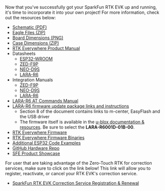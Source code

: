 Now that you've successfully got your SparkFun RTK EVK up and running, it's time to incorporate it into your own project! For more information, check out the resources below:

* [Schematic (PDF)](../assets/board_files/SparkFun_RTK_EVK_Schematic_v1_1.pdf)
* [Eagle Files (ZIP)](../assets/board_files/Eagle_Files-RTK_EVK_v1_1.zip)
* [Board Dimensions (PNG)](../assets/img/24342_RTK_EVK_Board_Dimensions.png)
* [Case Dimensions (ZIP)](../assets/RTK_EVK_Enclosure.zip)
* [RTK Everywhere Product Manual](https://docs.sparkfun.com/SparkFun_RTK_Everywhere_Firmware/)
* Datasheets
    * [ESP32-WROOM](../assets/component_documentation/esp32-wrover-e_esp32-wrover-ie_datasheet_en.pdf)
    * [ZED-F9P](../assets/component_documentation/ZED-F9P-02B_DataSheet_UBX-21023276.pdf)
    * [NEO-D9S](../assets/component_documentation/NEO-D9S-00B_DataSheet_UBX-18012996.pdf)
    * [LARA-R6](../assets/component_documentation/LARA-R6_DataSheet_UBX-21004391.pdf)
* Integration Manuals
    * [ZED-F9P](../assets/component_documentation/ZED-F9P_IntegrationManual_UBX-18010802.pdf)
    * [NEO-D9S](../assets/component_documentation/NEO-D9S_IntegrationManual_UBX-19026111.pdf)
    * [LARA-R6](../assets/component_documentation/LARA-R6-L6_SysIntegrManual_UBX-21010011.pdf)
* [LARA-R6 AT Commands Manual](../assets/component_documentation/LARA-R6-L6_ATCommands_UBX-21046719.pdf)
* [LARA-R6 firmware update package links and instructions](https://www.u-blox.com/sites/default/files/documents/LARA-R6-L6-01B-IP_IN_UBXDOC-686885345-1861.pdf)
    * Section 8 of the document contains links to m-center, EasyFlash and the USB driver
    * The firmware itself is available in the [u-blox documentation & resources](https://www.u-blox.com/en/product/lara-r6-series?legacy=Current#Documentation-&-resources). Be sure to select the **LARA-R6001D-01B-00**.
* [RTK Everywhere Firmware](https://github.com/sparkfun/SparkFun_RTK_Everywhere_Firmware)
* [RTK Everywhere Firmware Binaries](https://github.com/sparkfun/SparkFun_RTK_Everywhere_Firmware_Binaries)
* [Additional ESP32 Code Examples](https://github.com/sparkfun/SparkFun_RTK_EVK/tree/main/Example_Sketches)
* [GitHub Hardware Repo](https://github.com/sparkfun/SparkFun_RTK_EVK)
* [SFE Product Showcase](https://www.youtube.com/watch?v=1y_HtYCKhMY)

For user that are taking advantage of the Zero-Touch RTK for correction services, make sure to click on the link below! This link will allow you to register, reactivate, or cancel your RTK EVK's correction service.

* [SparkFun RTK EVK Correction Service Registration & Renewal](https://www.sparkfun.com/rtk_evk_registration)
